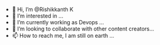 - 👋 Hi, I’m @Rishikkanth K
- 👀 I’m interested in ...
- 🌱 I’m currently working as Devops ...
- 💞️ I’m looking to collaborate with other content creators...
- 📫 How to reach me, I am still on earth  ...

<!---
Rishikkanth/Rishikkanth is a ✨ special ✨ repository because its `README.md` (this file) appears on your GitHub profile.
You can click the Preview link to take a look at your changes.
--->
